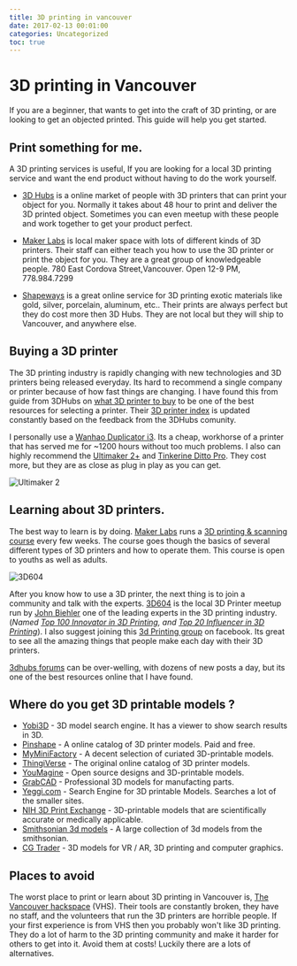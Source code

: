 ```yaml
---
title: 3D printing in vancouver
date: 2017-02-13 00:01:00
categories: Uncategorized
toc: true
---
```


# 3D printing in Vancouver  

If you are a beginner, that wants to get into the craft of 3D printing, or are looking to get an objected printed. This guide will help you get started.

## Print something for me. 
A 3D printing services is useful, If you are looking for a local 3D printing service and want the end product without having to do the work yourself. 

- [3D Hubs](https://www.3dhubs.com/3dprint#?place=Vancouver,%20Canada&latitude=49.262&longitude=-123.0923&shipsToCountry=CA&shipsToState=BC) is a online market of people with 3D printers that can print your object for you. Normally it takes about 48 hour to print and deliver the 3D printed object. Sometimes you can even meetup with these people and work together to get your product perfect. 

- [Maker Labs](http://www.makerlabs.com/) is local maker space with lots of different kinds of 3D printers. Their staff can either teach you how to use the 3D printer or print the object for you. They are a great group of knowledgeable people. 780 East Cordova Street,Vancouver. Open 12-9 PM, 778.984.7299

- [Shapeways](https://www.shapeways.com/) is a great online service for 3D printing exotic materials like gold, silver, porcelain, aluminum, etc.. Their prints are always perfect but they do cost more then 3D Hubs. They are not local but they will ship to Vancouver, and anywhere else. 

## Buying a 3D printer

The 3D printing industry is rapidly changing with new technologies and 3D printers being released everyday. Its hard to recommend a single company or printer because of how fast things are changing. I have found this from guide from 3DHubs on [what 3D printer to buy](https://www.3dhubs.com/best-3d-printer-guide) to be one of the best resources for selecting a printer. Their [3D printer index](https://www.3dhubs.com/3d-printers) is updated constantly based on the feedback from the 3DHubs comunity.

I personally use a [Wanhao Duplicator i3](https://www.3dhubs.com/3d-printers/wanhao-duplicator-i3). Its a cheap, workhorse of a printer that has served me for ~1200 hours without too much problems. I also can highly recommend the [Ultimaker 2+](https://www.3dhubs.com/3d-printers/ultimaker-2-plus) and [Tinkerine Ditto Pro](http://store-ca.tinkerine.com/products/ditto-pro). They cost more, but they are as close as plug in play as you can get. 

![Ultimaker 2](/public/uploads/ultimaker_2-2.png "Ultimaker 2")

## Learning about 3D printers. 

The best way to learn is by doing. [Maker Labs](http://www.makerlabs.com/) runs a [3D printing & scanning course](http://www.makerlabs.com/calendar/) every few weeks. The course goes though the basics of several different types of 3D printers and how to operate them. This course is open to youths as well as adults. 

![3D604](/public/uploads/3d604.png "3D604")

After you know how to use a 3D printer, the next thing is to join a community and talk with the experts. [3D604](https://groups.google.com/forum/#!forum/3d604) is the local 3D Printer meetup run by [John Biehler](http://johnbiehler.com/about/) one of the leading experts in the 3D printing industry. (*Named [Top 100 Innovator in 3D Printing](http://sparkah.com/top-3d-printing-innovators-from-nyc-to-paris-and-hong-kong/), and [Top 20 Influencer in 3D Printing](http://www.robo3dprinter.com/blogs/news/14756565-the-top-20-3d-printing-influencers-worldwide)*). I also suggest joining this [3d Printing group](https://www.facebook.com/groups/WanhaoDi3/) on facebook. Its great to see all the amazing things that people make each day with their 3D printers. 

[3dhubs forums](https://www.3dhubs.com/talk) can be over-welling, with dozens of new posts a day, but its one of the best resources online that I have found. 

## Where do you get 3D printable models ? 

- [Yobi3D](https://www.yobi3d.com/) - 3D model search engine.  It has a viewer to show search results in 3D.
- [Pinshape](https://pinshape.com/) - A online catalog of 3D printer models. Paid and free.
- [MyMiniFactory](https://www.myminifactory.com/) - A decent selection of curiated 3D-printable models.
- [ThingiVerse](http://www.thingiverse.com) - The original online catalog of 3D printer models.
- [YouMagine](https://www.youmagine.com/) - Open source designs and 3D-printable models.
- [GrabCAD](https://grabcad.com/) - Professional 3D models for manufacting parts.
- [Yeggi.com](http://www.yeggi.com/) - Search Engine for 3D printable Models. Searches a lot of the smaller sites.
- [NIH 3D Print Exchange](http://3dprint.nih.gov/) - 3D-printable models that are scientifically accurate or medically applicable.
- [Smithsonian 3d models](https://3d.si.edu/browser) - A large collection of 3d models from the smithsonian.
- [CG Trader](https://www.cgtrader.com/) - 3D models for VR / AR, 3D printing and computer graphics.


## Places to avoid 

The worst place to print or learn about 3D printing in Vancouver is, [The Vancouver hackspace](/alternatives-to-the-vancouver-hackspace) (VHS). Their tools are constantly broken, they have no staff, and the volunteers that run the 3D printers are horrible people. If your first experience is from VHS then you probably won't like 3D printing. They do a lot of harm to the 3D printing community and make it harder for others to get into it. Avoid them at costs! Luckily there are a lots of alternatives. 

